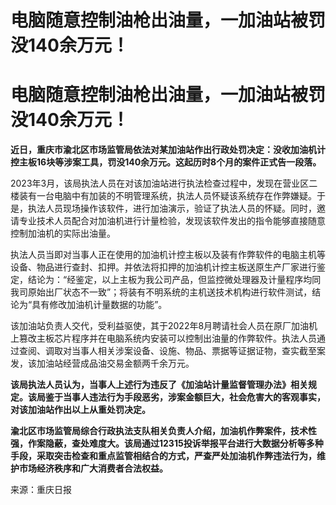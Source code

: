 # 电脑随意控制油枪出油量，一加油站被罚没140余万元！

# 电脑随意控制油枪出油量，一加油站被罚没140余万元！

**近日，重庆市渝北区市场监管局依法对某加油站作出行政处罚决定：没收加油机计控主板16块等涉案工具，罚没140余万元。这起历时8个月的案件正式告一段落。**

2023年3月，该局执法人员在对该加油站进行执法检查过程中，发现在营业区二楼装有一台电脑中有加装的不明管理系统，执法人员怀疑该系统存在作弊嫌疑。于是，执法人员现场操作该软件，进行加油演示，验证了执法人员的怀疑。同时，邀请专业技术人员配合对加油机进行计量检验，发现该软件发出的指令能够直接随意控制加油机的实际出油量。

执法人员当即对当事人正在使用的加油机计控主板以及装有作弊软件的电脑主机等设备、物品进行查封、扣押。并依法将扣押的加油机计控主板送原生产厂家进行鉴定，结论为：“经鉴定，以上主板为我公司产品，但监控微处理器及计量程序均同我司原始出厂状态不一致”；将装有不明系统的主机送技术机构进行软件测试，结论为“具有修改加油机计量数据的功能”。

该加油站负责人交代，受利益驱使，其于2022年8月聘请社会人员在原厂加油机上篡改主板芯片程序并在电脑系统内安装可以控制出油量的作弊软件。执法人员通过查阅、调取对当事人相关涉案设备、设施、物品、票据等证据证物，查实截至案发，该加油站经营成品油交易金额两千余万元。

**该局执法人员认为，当事人上述行为违反了《加油站计量监督管理办法》相关规定。该局鉴于当事人违法行为手段恶劣，涉案金额巨大，社会危害大的客观事实，对该加油站作出以上从重处罚决定。**

**渝北区市场监管局综合行政执法支队相关负责人介绍，加油机作弊案件，技术性强，作案隐蔽，查处难度大。该局通过12315投诉举报平台进行大数据分析等多种手段，采取突击检查和重点监管相结合的方式，严查严处加油机作弊违法行为，维护市场经济秩序和广大消费者合法权益。**

来源：重庆日报

